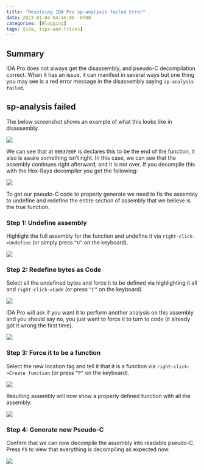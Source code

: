 ```yaml
---
title: "Resolving IDA Pro sp-analysis failed Error"
date: 2023-01-04 04:45:00 -0700
categories: [Blogging]
tags: [ida, tips-and-tricks]
---
```


## Summary
IDA Pro does not always get the disassembly, and pseudo-C decompilation correct.  When it has an issue, it can manifest in several ways but one thing you may see is a red error message in the disassembly saying `sp-analysis failed`.

## sp-analysis failed
The below screenshot shows an example of what this looks like in disassembly.

<img style="align:left" src="{{ site.url }}/assets/img/blogging/sp_analysis_1.png"/>

We can see that at `00537E0F` is declares this to be the end of the function, it also is aware something isn’t right.  In this case, we can see that the assembly continues right afterward, and it is not over.  If you decompile this with the Hex-Rays decompiler you get the following:

<img style="align:left" src="{{ site.url }}/assets/img/blogging/sp_analysis_2.png"/>

To get our pseudo-C code to properly generate we need to fix the assembly to undefine and redefine the entire section of assembly that we believe is the true function.

### Step 1: Undefine assembly
Highlight the full assembly for the function and undefine it via `right-click->Undefine` (or simply press `“U”` on the keyboard).

<img style="align:left" src="{{ site.url }}/assets/img/blogging/sp_analysis_3.png"/>

### Step 2: Redefine bytes as Code
Select all the undefined bytes and force it to be defined via highlighting it all and `right-click->Code` (or press `“C”` on the keyboard).

<img style="align:left" src="{{ site.url }}/assets/img/blogging/sp_analysis_4.png"/>

IDA Pro will ask if you want it to perform another analysis on this assembly and you should say no, you just want to force it to turn to code (it already got it wrong the first time).

<img style="align:left" src="{{ site.url }}/assets/img/blogging/sp_analysis_5.png"/>

### Step 3: Force it to be a function
Select the new location tag and tell it that it is a function via `right-click->Create function` (or press `“P”` on the keyboard).

<img style="align:left" src="{{ site.url }}/assets/img/blogging/sp_analysis_6.png"/>

Resulting assembly will now show a properly defined function with all the assembly.

<img style="align:left" src="{{ site.url }}/assets/img/blogging/sp_analysis_7.png"/>

### Step 4: Generate new Pseudo-C
Confirm that we can now decompile the assembly into readable pseudo-C.  Press `F5` to view that everything is decompiling as expected now.

<img style="align:left" src="{{ site.url }}/assets/img/blogging/sp_analysis_8.png"/>
